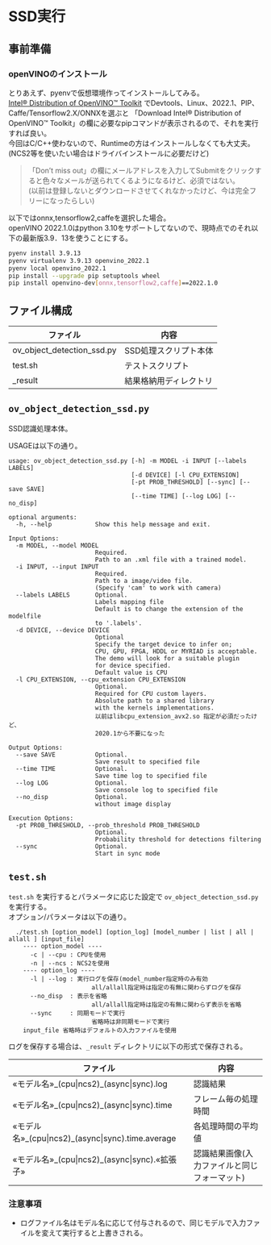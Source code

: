 # SSD実行

## 事前準備
### openVINOのインストール  

とりあえず、pyenvで仮想環境作ってインストールしてみる。  
[Intel® Distribution of OpenVINO™ Toolkit](https://www.intel.com/content/www/us/en/developer/tools/openvino-toolkit/download.html)
でDevtools、Linux、2022.1、PIP、Caffe/Tensorflow2.X/ONNXを選ぶと
「Download Intel® Distribution of OpenVINO™ Toolkit」の欄に必要なpipコマンドが表示されるので、それを実行すれば良い。  
今回はC/C++使わないので、Runtimeの方はインストールしなくても大丈夫。
(NCS2等を使いたい場合はドライバインストールに必要だけど)  

> 「Don’t miss out」の欄にメールアドレスを入力してSubmitをクリックすると色々なメールが送られてくるようになるけど、必須ではない。  
> (以前は登録しないとダウンロードさせてくれなかったけど、今は完全フリーになったらしい)    

以下ではonnx,tensorflow2,caffeを選択した場合。  
openVINO 2022.1.0はpython 3.10をサポートしてないので、現時点でのそれ以下の最新版3.9．13を使うことにする。  

```bash
pyenv install 3.9.13
pyenv virtualenv 3.9.13 openvino_2022.1
pyenv local openvino_2022.1 
pip install --upgrade pip setuptools wheel
pip install openvino-dev[onnx,tensorflow2,caffe]==2022.1.0
```


## ファイル構成

| ファイル                     | 内容                      |
|------------------------------|---------------------------|
| ov_object_detection_ssd.py   | SSD処理スクリプト本体     |
| test.sh                      | テストスクリプト          |
| _result                      | 結果格納用ディレクトリ    |

## ``ov_object_detection_ssd.py``

SSD認識処理本体。  

USAGEは以下の通り。  

```
usage: ov_object_detection_ssd.py [-h] -m MODEL -i INPUT [--labels LABELS]
                                  [-d DEVICE] [-l CPU_EXTENSION]
                                  [-pt PROB_THRESHOLD] [--sync] [--save SAVE]
                                  [--time TIME] [--log LOG] [--no_disp]

optional arguments:
  -h, --help            Show this help message and exit.

Input Options:
  -m MODEL, --model MODEL
                        Required.
                        Path to an .xml file with a trained model.
  -i INPUT, --input INPUT
                        Required.
                        Path to a image/video file. 
                        (Specify 'cam' to work with camera)
  --labels LABELS       Optional.
                        Labels mapping file
                        Default is to change the extension of the modelfile
                        to '.labels'.
  -d DEVICE, --device DEVICE
                        Optional
                        Specify the target device to infer on; 
                        CPU, GPU, FPGA, HDDL or MYRIAD is acceptable.
                        The demo will look for a suitable plugin 
                        for device specified.
                        Default value is CPU
  -l CPU_EXTENSION, --cpu_extension CPU_EXTENSION
                        Optional.
                        Required for CPU custom layers. 
                        Absolute path to a shared library
                        with the kernels implementations.
                        以前はlibcpu_extension_avx2.so 指定が必須だったけど、
                        2020.1から不要になった

Output Options:
  --save SAVE           Optional.
                        Save result to specified file
  --time TIME           Optional.
                        Save time log to specified file
  --log LOG             Optional.
                        Save console log to specified file
  --no_disp             Optional.
                        without image display

Execution Options:
  -pt PROB_THRESHOLD, --prob_threshold PROB_THRESHOLD
                        Optional.
                        Probability threshold for detections filtering
  --sync                Optional.
                        Start in sync mode
```

## ``test.sh``

``test.sh`` を実行するとパラメータに応じた設定で ``ov_object_detection_ssd.py`` を実行する。  
オプション/パラメータは以下の通り。

```
  ./test.sh [option_model] [option_log] [model_number | list | all | allall ] [input_file]
    ---- option_model ----
      -c | --cpu : CPUを使用
      -n | --ncs : NCS2を使用
    ---- option_log ----
      -l | --log : 実行ログを保存(model_number指定時のみ有効
                       all/allall指定時は指定の有無に関わらずログを保存
      --no_disp  : 表示を省略
                       all/allall指定時は指定の有無に関わらず表示を省略
      --sync     : 同期モードで実行
                       省略時は非同期モードで実行
    input_file 省略時はデフォルトの入力ファイルを使用
```

ログを保存する場合は、``_result`` ディレクトリに以下の形式で保存される。

| ファイル            | 内容                                            |
|---------------------|-------------------------------------------------|
| «モデル名»\_(cpu\|ncs2)\_(async\|sync).log      | 認識結果                                        |
| «モデル名»\_(cpu\|ncs2)\_(async\|sync).time     | フレーム毎の処理時間                            |
| «モデル名»\_(cpu\|ncs2)\_(async\|sync).time.average     | 各処理時間の平均値                     |
| «モデル名»\_(cpu\|ncs2)\_(async\|sync).«拡張子» | 認識結果画像(入力ファイルと同じフォーマット)    |

### 注意事項  
- ログファイル名はモデル名に応じて付与されるので、同じモデルで入力ファイルを変えて実行すると上書きされる。  
  
